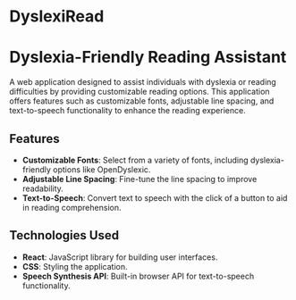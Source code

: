 # DyslexiRead
# Dyslexia-Friendly Reading Assistant

A web application designed to assist individuals with dyslexia or reading difficulties by providing customizable reading options. This application offers features such as customizable fonts, adjustable line spacing, and text-to-speech functionality to enhance the reading experience.

## Features

- **Customizable Fonts**: Select from a variety of fonts, including dyslexia-friendly options like OpenDyslexic.
- **Adjustable Line Spacing**: Fine-tune the line spacing to improve readability.
- **Text-to-Speech**: Convert text to speech with the click of a button to aid in reading comprehension.

## Technologies Used

- **React**: JavaScript library for building user interfaces.
- **CSS**: Styling the application.
- **Speech Synthesis API**: Built-in browser API for text-to-speech functionality.
